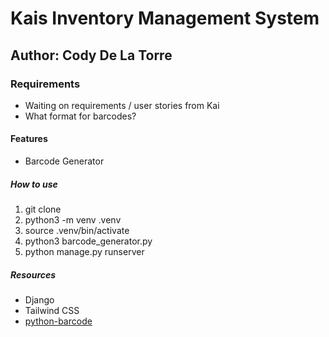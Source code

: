 # Kais Inventory Management System

## Author: Cody De La Torre

### Requirements

- Waiting on requirements / user stories from Kai
- What format for barcodes?

#### Features

- Barcode Generator

##### How to use

1. git clone
2. python3 -m venv .venv
3. source .venv/bin/activate
4. python3 barcode_generator.py
5. python manage.py runserver

##### Resources

- Django
- Tailwind CSS
- [python-barcode](https://python-barcode.readthedocs.io/en/stable/getting-started.html)
